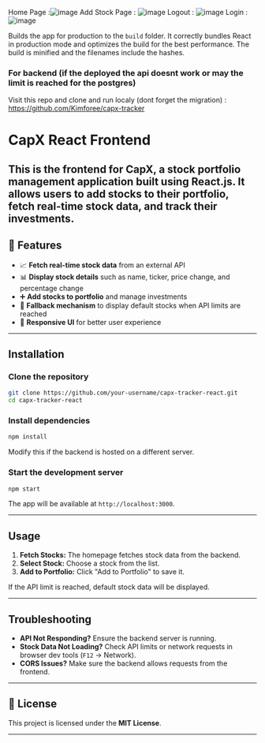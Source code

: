 Home Page :![image](https://github.com/user-attachments/assets/b6bf411c-12ca-491f-97cc-cd00fdd3f249)
Add Stock Page : ![image](https://github.com/user-attachments/assets/db62f4b9-5b66-41bf-adee-a5fba356b638)
Logout : ![image](https://github.com/user-attachments/assets/6bed62d7-5fa8-4174-8688-ce8f4ceb87e7)
Login : ![image](https://github.com/user-attachments/assets/cf9803ec-d4fb-418f-903b-f7022d9e5f8f)

Builds the app for production to the `build` folder.
It correctly bundles React in production mode and optimizes the build for the best performance. The build is minified and the filenames include the hashes.

### For backend (if the deployed the api doesnt work or may the limit is reached for the postgres)
Visit this repo and clone and run localy (dont forget the migration) : https://github.com/Kimforee/capx-tracker

# CapX React Frontend
This is the frontend for **CapX**, a stock portfolio management application built using **React.js**. It allows users to add stocks to their portfolio, fetch real-time stock data, and track their investments.
---

## 🚀 Features

- 📈 **Fetch real-time stock data** from an external API
- 📊 **Display stock details** such as name, ticker, price change, and percentage change
- ➕ **Add stocks to portfolio** and manage investments
- 🔄 **Fallback mechanism** to display default stocks when API limits are reached
- 🎨 **Responsive UI** for better user experience

---

## Installation

### Clone the repository

```sh
git clone https://github.com/your-username/capx-tracker-react.git
cd capx-tracker-react
```

### Install dependencies

```sh
npm install
```
Modify this if the backend is hosted on a different server.

### Start the development server

```sh
npm start
```

The app will be available at `http://localhost:3000`.

---

## Usage

1. **Fetch Stocks:** The homepage fetches stock data from the backend.
2. **Select Stock:** Choose a stock from the list.
3. **Add to Portfolio:** Click "Add to Portfolio" to save it.

If the API limit is reached, default stock data will be displayed.

---

## Troubleshooting

- **API Not Responding?** Ensure the backend server is running.
- **Stock Data Not Loading?** Check API limits or network requests in browser dev tools (`F12` → Network).
- **CORS Issues?** Make sure the backend allows requests from the frontend.

---

## 📄 License

This project is licensed under the **MIT License**.

---
